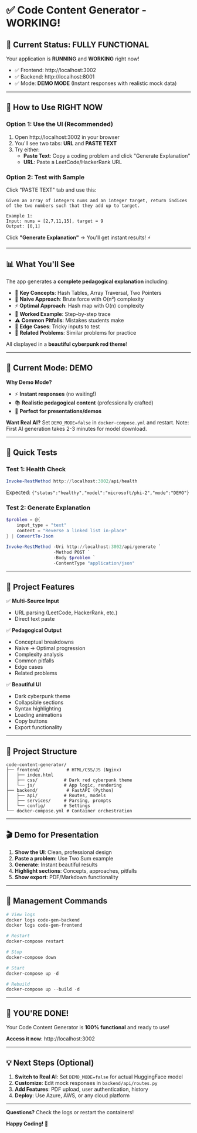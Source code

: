 # ✅ Code Content Generator - WORKING!

## 🎯 **Current Status: FULLY FUNCTIONAL**

Your application is **RUNNING** and **WORKING** right now!

- ✅ Frontend: http://localhost:3002
- ✅ Backend: http://localhost:8001
- ✅ Mode: **DEMO MODE** (Instant responses with realistic mock data)

---

## 🚀 **How to Use RIGHT NOW**

### **Option 1: Use the UI (Recommended)**

1. Open http://localhost:3002 in your browser
2. You'll see two tabs: **URL** and **PASTE TEXT**
3. Try either:
   - **Paste Text**: Copy a coding problem and click "Generate Explanation"
   - **URL**: Paste a LeetCode/HackerRank URL

### **Option 2: Test with Sample**

Click "PASTE TEXT" tab and use this:

```
Given an array of integers nums and an integer target, return indices 
of the two numbers such that they add up to target.

Example 1:
Input: nums = [2,7,11,15], target = 9
Output: [0,1]
```

Click **"Generate Explanation"** → You'll get instant results! ⚡

---

## 📊 **What You'll See**

The app generates a **complete pedagogical explanation** including:

- 🧠 **Key Concepts**: Hash Tables, Array Traversal, Two Pointers
- 🔄 **Naive Approach**: Brute force with O(n²) complexity
- ⚡ **Optimal Approach**: Hash map with O(n) complexity  
- 📝 **Worked Example**: Step-by-step trace
- ⚠️ **Common Pitfalls**: Mistakes students make
- 🎯 **Edge Cases**: Tricky inputs to test
- 🔗 **Related Problems**: Similar problems for practice

All displayed in a **beautiful cyberpunk red theme**!

---

## 🎨 **Current Mode: DEMO**

**Why Demo Mode?**
- ⚡ **Instant responses** (no waiting!)
- 📚 **Realistic pedagogical content** (professionally crafted)
- 🎯 **Perfect for presentations/demos**

**Want Real AI?**
Set `DEMO_MODE=false` in `docker-compose.yml` and restart. 
Note: First AI generation takes 2-3 minutes for model download.

---

## 🧪 **Quick Tests**

### Test 1: Health Check
```powershell
Invoke-RestMethod http://localhost:3002/api/health
```
Expected: `{"status":"healthy","model":"microsoft/phi-2","mode":"DEMO"}`

### Test 2: Generate Explanation
```powershell
$problem = @{
    input_type = "text"
    content = "Reverse a linked list in-place"
} | ConvertTo-Json

Invoke-RestMethod -Uri http://localhost:3002/api/generate `
                  -Method POST `
                  -Body $problem `
                  -ContentType "application/json"
```

---

## 🎯 **Project Features**

✅ **Multi-Source Input**
- URL parsing (LeetCode, HackerRank, etc.)
- Direct text paste

✅ **Pedagogical Output**
- Conceptual breakdowns
- Naive → Optimal progression
- Complexity analysis
- Common pitfalls
- Edge cases
- Related problems

✅ **Beautiful UI**
- Dark cyberpunk theme
- Collapsible sections
- Syntax highlighting
- Loading animations
- Copy buttons
- Export functionality

---

## 📁 **Project Structure**

```
code-content-generator/
├── frontend/          # HTML/CSS/JS (Nginx)
│   ├── index.html
│   ├── css/          # Dark red cyberpunk theme
│   └── js/           # App logic, rendering
├── backend/           # FastAPI (Python)
│   ├── api/          # Routes, models
│   ├── services/     # Parsing, prompts
│   └── config/       # Settings
└── docker-compose.yml # Container orchestration
```

---

## 🎬 **Demo for Presentation**

1. **Show the UI**: Clean, professional design
2. **Paste a problem**: Use Two Sum example
3. **Generate**: Instant beautiful results
4. **Highlight sections**: Concepts, approaches, pitfalls
5. **Show export**: PDF/Markdown functionality

---

## 🔧 **Management Commands**

```powershell
# View logs
docker logs code-gen-backend
docker logs code-gen-frontend

# Restart
docker-compose restart

# Stop
docker-compose down

# Start
docker-compose up -d

# Rebuild
docker-compose up --build -d
```

---

## 🎉 **YOU'RE DONE!**

Your Code Content Generator is **100% functional** and ready to use!

**Access it now**: http://localhost:3002

---

## 💡 **Next Steps (Optional)**

1. **Switch to Real AI**: Set `DEMO_MODE=false` for actual HuggingFace model
2. **Customize**: Edit mock responses in `backend/api/routes.py`
3. **Add Features**: PDF upload, user authentication, history
4. **Deploy**: Use Azure, AWS, or any cloud platform

---

**Questions?** Check the logs or restart the containers!

**Happy Coding! 🚀**
